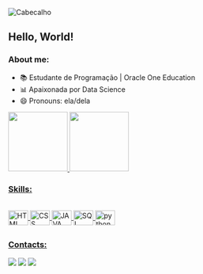 <div>

![Cabecalho](https://user-images.githubusercontent.com/108766220/187352892-5160a0dd-f364-4609-84cd-9ccafbd6dbe2.jpeg)

</div>

<div>
<h2> Hello, World! </h2>

<h3> About me: </h3>


- 📚 Estudante de Programação | Oracle One Education
- 📊 Apaixonada por Data Science
- 😄 Pronouns: ela/dela

</div>

<div>

<a href="https://github.com/Pmayuda">
<img height="120em" src="https://github-readme-stats.vercel.app/api?username=Pmayuda&show_icons=true&theme=radical&include_all_commits=true&count_private=true"/>
<img height="120em" src="https://github-readme-stats.vercel.app/api/top-langs/?username=Pmayuda&layout=compact&langs_count=16&theme=radical"/>

</div>

<h3>Skills:</h3>
<div style="display: inline_block"><br>
<img align="center" alt="HTML" height="30" width="40" src="https://icongr.am/devicon/html5-original-wordmark.svg?size=128&color=currentColor">
<img align="center" alt="CSS" height="30" width="40" src="https://icongr.am/devicon/css3-original-wordmark.svg?size=128&color=currentColor">
<img align="center" alt="JAVA" height="30" width="40" src="https://icongr.am/devicon/javascript-original.svg?size=128&color=currentColor">
<img align="center" alt="SQL" height="30" width="40" src="https://icongr.am/devicon/mysql-original-wordmark.svg?size=128&color=currentColor">
<img align="center" alt="python" height="30" width="40" src="https://icongr.am/devicon/python-original.svg?size=128&color=currentColor">
</div>

  ##

<div>

<h3>Contacts:</h3>

<a href="mailto:may.soares2@gmail.com" target="_blank"><img src="https://img.shields.io/badge/Gmail-D14836?style=for-the-badge&logo=gmail&logoColor=white"/></a>
<a href="https://www.instagram.com/pmayuda" target="_blank"><img src="https://img.shields.io/badge/Instagram-E4405F?style=for-the-badge&logo=instagram&logoColor=white"/></a>
<a href="https://www.linkedin.com/in/mayara-soares-32207218a" target="_blank"><img src="https://img.shields.io/badge/LinkedIn-0077B5?style=for-the-badge&logo=linkedin&logoColor=white"/></a>


</div>  



